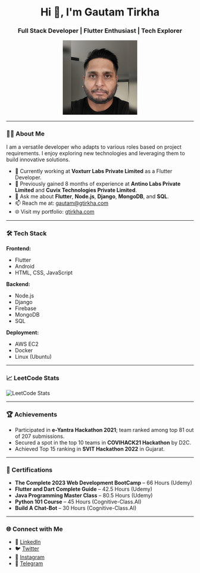 <h1 align="center">Hi 👋, I'm Gautam Tirkha</h1>
<h3 align="center">Full Stack Developer | Flutter Enthusiast | Tech Explorer</h3>

<p align="center">
  <img src="./hero.jpg" width="200" alt="Gautam Tirkha"/>
</p>

---

### 🧑‍💻 About Me

I am a versatile developer who adapts to various roles based on project requirements. I enjoy exploring new technologies and leveraging them to build innovative solutions.

- 🔭 Currently working at **Voxturr Labs Private Limited** as a Flutter Developer.
- 🌱 Previously gained 8 months of experience at **Antino Labs Private Limited** and **Cuvix Technologies Private Limited**.
- 💬 Ask me about **Flutter**, **Node.js**, **Django**, **MongoDB**, and **SQL**.
- 📫 Reach me at: [gautam@gtirkha.com](mailto:gautam@gtirkha.com)
- 🌐 Visit my portfolio: [gtirkha.com](https://gtirkha.com/)

---

### 🛠️ Tech Stack

**Frontend:**
- Flutter
- Android
- HTML, CSS, JavaScript

**Backend:**
- Node.js
- Django
- Firebase
- MongoDB
- SQL

**Deployment:**
- AWS EC2
- Docker
- Linux (Ubuntu)

---

### 📈 LeetCode Stats

![LeetCode Stats](https://leetcard.jacoblin.cool/gktirkha)

---

### 🏆 Achievements

- Participated in **e-Yantra Hackathon 2021**; team ranked among top 81 out of 207 submissions.
- Secured a spot in the top 10 teams in **COVIHACK21 Hackathon** by D2C.
- Achieved Top 15 ranking in **SVIT Hackathon 2022** in Gujarat.

---

### 📜 Certifications

- **The Complete 2023 Web Development BootCamp** – 66 Hours (Udemy)
- **Flutter and Dart Complete Guide** – 42.5 Hours (Udemy)
- **Java Programming Master Class** – 80.5 Hours (Udemy)
- **Python 101 Course** – 45 Hours (Cognitive-Class.AI)
- **Build A Chat-Bot** – 30 Hours (Cognitive-Class.AI)

---

### 🌐 Connect with Me

- 💼 [LinkedIn](https://in.linkedin.com/in/gktirkha)
- 🐦 [Twitter](https://twitter.com/gktirkha)
- 📸 [Instagram](https://www.instagram.com/gktirkha)
- 💬 [Telegram](https://t.me/gktirkha)
